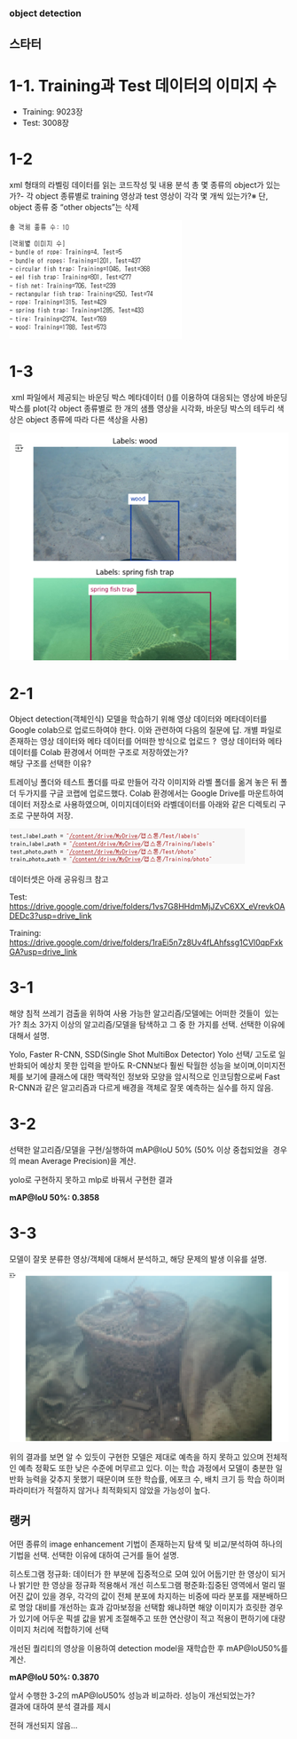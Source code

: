 ### object detection

## 스타터


# 1-1. Training과 Test 데이터의 이미지 수

- Training: 9023장  
- Test: 3008장


# 1-2
xml 형태의 라벨링 데이터를 읽는 코드작성 및 내용 분석
총 몇 종류의 object가 있는가?-  각 object 종류별로 training 영상과 test 영상이 각각 몇 개씩 있는가?※ 단, object 종류 중 “other objects”는 삭제


![1-2](https://github.com/yoonjiwoo-3/yoon/blob/main/object%20detection/1-2.png)


# 1-3
 xml 파일에서 제공되는 바운딩 박스 메타데이터 (<bndbox>)를 이용하여 대응되는 영상에 바운딩 박스를 plot(각 object 종류별로 한 개의 샘플 영상을 시각화, 바운딩 박스의 테두리 색상은 object 종류에 따라 다른 색상을 사용)

![1-3](https://github.com/yoonjiwoo-3/yoon/blob/main/object%20detection/1-3.png)


# 2-1
Object detection(객체인식) 모델을 학습하기 위해 영상 데이터와 메타데이터를 
Google colab으로 업로드하여야 한다. 이와 관련하여 다음의 질문에 답.
개별 파일로 존재하는 영상 데이터와 메타 데이터를 어떠한 방식으로 업로드 ? 
영상 데이터와 메타 데이터를 Colab 환경에서 어떠한 구조로 저장하였는가?  
해당 구조를 선택한 이유?


트레이닝 폴더와 테스트 폴더를 따로 만들어 각각 이미지와 라벨 폴더를 옮겨 놓은 뒤 폴더 두가지를 구글 코랩에 업로드했다. Colab 환경에서는 Google Drive를 마운트하여 데이터 저장소로 사용하였으며, 이미지데이터와 라벨데이터를 아래와 같은 디렉토리 구조로 구분하여 저장.

![2-1](https://github.com/yoonjiwoo-3/yoon/blob/main/object%20detection/2-1.png)

데이터셋은 아래 공유링크 참고

Test: <https://drive.google.com/drive/folders/1vs7G8HHdmMjJZvC6XX_eVrevkOADEDc3?usp=drive_link>

Training: <https://drive.google.com/drive/folders/1raEi5n7z8Uv4fLAhfssg1CVl0qpFxkGA?usp=drive_link>

# 3-1
해양 침적 쓰레기 검출을 위하여 사용 가능한 알고리즘/모델에는 어떠한 것들이 
있는가? 최소 3가지 이상의 알고리즘/모델을 탐색하고 그 중 한 가지를 선택.
선택한 이유에 대해서 설명.


Yolo, Faster R-CNN, SSD(Single Shot MultiBox Detector)
Yolo 선택/ 고도로 일반화되어 예상치 못한 입력을 받아도 R-CNN보다 훨씬 탁월한 성능을 보이며,이미지전체를 보기에 클래스에 대한 맥락적인 정보와 모양을 암시적으로 인코딩함으로써 Fast R-CNN과 같은 알고리즘과 다르게 배경을 객체로 잘못 예측하는 실수를 하지 않음.



# 3-2
선택한 알고리즘/모델을 구현/실행하여 mAP@IoU 50% (50% 이상 중첩되었을 
경우의 mean Average Precision)을 계산.

yolo로 구현하지 못하고 mlp로 바꿔서 구현한 결과

**mAP@IoU 50%: 0.3858**


# 3-3
모델이 잘못 분류한 영상/객체에 대해서 분석하고, 해당 문제의 발생 이유를 설명.


![3-3](https://github.com/yoonjiwoo-3/yoon/blob/main/object%20detection/3-3.png)


위의 결과를 보면 알 수 있듯이 구현한 모델은 제대로 예측을 하지 못하고 있으며 전체적인 예측 정확도 또한 낮은 수준에 머무르고 있다. 이는 학습 과정에서 모델이 충분한 일반화 능력을 갖추지 못했기 때문이며 또한 학습률, 에포크 수, 배치 크기 등 학습 하이퍼파라미터가 적절하지 않거나 최적화되지 않았을 가능성이 높다.


## 랭커

어떤 종류의 image enhancement 기법이 존재하는지 탐색 및 비교/분석하여 하나의  기법을 선택. 선택한 이유에 대하여 근거를 들어 설명.

히스토그램 정규화: 데이터가 한 부분에 집중적으로 모여 있어 어둡기만 한 영상이 되거나 밝기만 한 영상을 정규화 적용해서 개선
히스토그램 평준화:집중된 영역에서 멀리 떨어진 값이 있을 경우, 각각의 값이 전체 분포에 차지하는 비중에 따라 분포를 재분배하므로 명암 대비를 개선하는 효과
감마보정을 선택함 왜냐하면 해양 이미지가 흐릿한 경우가 있기에 어두운 픽셀 값을 밝게 조절해주고 또한  연산량이 적고 적용이 편하기에 대량 이미지 처리에 적합하기에 선택


개선된 퀄리티의 영상을 이용하여 detection model을 재학습한 후 mAP@IoU50%를 계산. 

**mAP@IoU 50%: 0.3870**

앞서 수행한 3-2의 mAP@IoU50% 성능과 비교하라. 성능이 개선되었는가?  
결과에 대하여 분석 결과를 제시

전혀 개선되지 않음…















